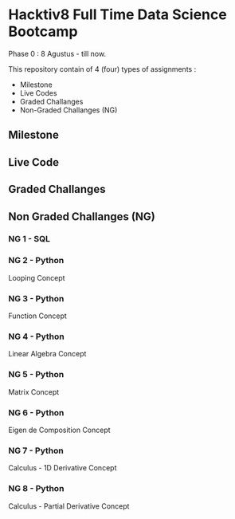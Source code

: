 # Hacktiv8 Full Time Data Science Bootcamp

Phase 0 : 8 Agustus - till now.

This repository contain of 4 (four) types of assignments :
- Milestone
- Live Codes 
- Graded Challanges 
- Non-Graded Challanges (NG)


## Milestone
## Live Code
## Graded Challanges
## Non Graded Challanges (NG)
### NG 1 - SQL
### NG 2 - Python
Looping Concept
### NG 3 - Python
Function Concept
### NG 4 - Python
Linear Algebra Concept
### NG 5 - Python
Matrix Concept
### NG 6 - Python
Eigen de Composition Concept
### NG 7 - Python
Calculus - 1D Derivative Concept
### NG 8 - Python
Calculus - Partial Derivative Concept